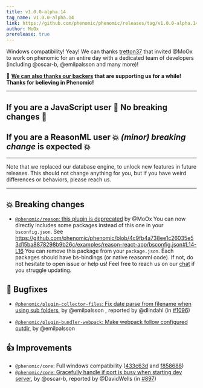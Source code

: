 ```yaml
---
title: v1.0.0-alpha.14
tag_name: v1.0.0-alpha.14
link: https://github.com/phenomic/phenomic/releases/tag/v1.0.0-alpha.14
author: MoOx
prerelease: true
---
```


Windows compatibility! Yeay! We can thanks [tretton37](http://tretton37.com)
that invited @MoOx to work on phenomic for an entire day with a dedicated team
of developers (including @oscar-b, @emilpalsson and many more)!

🎉 **[We can also thanks our backers](http://opencollective.com/phenomic) that
are supporting us for a while! Thanks for believing in Phenomic!**

---

## If you are a JavaScript user 🎉 No breaking changes 🎉

## If you are a ReasonML user 💥 _(minor) breaking change_ is expected 💥

---

Note that we replaced our database engine, to unlock new features in future
releases. This should not change anything for you, but if you have weird
differences or behaviors, please reach us.

---

## 💥 Breaking changes

- [`@phenomic/reason`: this plugin is deprecated](https://github.com/phenomic/phenomic/commit/4c9fb4a738ee1c26035e53d15ba8878298b9b26c)
  by @MoOx You can now directly includes some packages instead of this one in
  your `bsconfig.json`. See
  https://github.com/phenomic/phenomic/blob/4c9fb4a738ee1c26035e53d15ba8878298b9b26c/examples/reason-react-app/bsconfig.json#L14-L16
  You can remove this package from your `package.json`. Each packages should
  have bs-bindings (or native reasonml code). If not, do not hesitate to open
  issue or help us! Feel free to reach us on our
  [chat](http://gitter.im/phenomic/phenomic) if you struggle updating.

## 🐛 Bugfixes

- [`@phenomic/plugin-collector-files`: Fix date parse from filename when using sub folders](https://github.com/phenomic/phenomic/commit/6a593daf159cc325c48d11efa10a9e19267b1bf6),
  by @emilpalsson , reported by @dlindahl (in
  [#1096](https://github.com/phenomic/phenomic/issues/1096))

- [`@phenomic/plugin-bundler-webpack`: Make webpack follow configured outdir](https://github.com/phenomic/phenomic/commit/0e15e24121b2dc463437b0b9684d9264abd53bb9),
  by @emilpalsson

## 👍 Improvements

- `@phenomic/core`: Full windows compatibility
  ([433c63d](https://github.com/phenomic/phenomic/commit/433c63d723126707ba12f9f25deadf54fbbaa88c)
  and
  [f858688](https://github.com/phenomic/phenomic/commit/f85868832cd2ef2c096bbd71f60c6ba9f6e13c55))
- [`@phenomic/core`: Gracefully handle if port is busy when starting dev server](https://github.com/phenomic/phenomic/commit/ac792d5bba85cbf73be9d01e9a68a73b2b8d2619),
  by @oscar-b, reported by @DavidWells (in
  [#897](https://github.com/phenomic/phenomic/issues/897))
